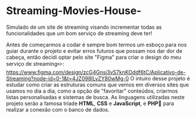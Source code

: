 # Streaming-Movies-House-
Simulado de um site de streaming visando incrementar todas as funcionalidades que um bom serviço de streaming deve ter!

Antes de começarmos a codar é sempre bom termos um esboço para nos guiar durante o projeto e evitar erros futuros
que possam nos dar dor de cabeça, então decidi optar pelo site "Figma" para criar o design do meu serviço de streaming✏️:
  https://www.figma.com/design/zcG4Gnsi3vS7knKOddf6tC/Aplicativo-de-Streaming?node-id=0-1&t=4JZ098lLvZY80wMg-0
O intuiro desse projeto é estudar como criar as estruturas comuns que vemos em diversos sites que usamos no dia a dia,
como a opção de "favoritar" conteúdos, criarmos listas personalisadas e sistemas de busca.
As linguagens utilizadas neste projeto serão a famosa tríade **HTML**, **CSS** e **JavaScript**, e **PHP🐘** para realizar a conexão com
o banco de dados.
